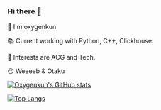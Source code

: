 ### Hi there 👋

<!--
**oxygenkun/oxygenkun** is a ✨ _special_ ✨ repository because its `README.md` (this file) appears on your GitHub profile.

Here are some ideas to get you started:

- 🔭 I’m currently working on ...
- 🌱 I’m currently learning ...
- 👯 I’m looking to collaborate on ...
- 🤔 I’m looking for help with ...
- 💬 Ask me about ...
- 📫 How to reach me: ...
- 😄 Pronouns: ...
- ⚡ Fun fact: ...
-->
👀 I'm oxygenkun

📚 Current working with Python, C++, Clickhouse.

🌌 Interests are ACG and Tech.

😶 Weeeeb & Otaku



[![Oxygenkun's GitHub stats](https://github-readme-stats.vercel.app/api?username=oxygenkun&show_icons=true&theme=radica&hide_rank=true&card_width=300px)](https://github.com/anuraghazra/github-readme-stats)

[![Top Langs](https://github-readme-stats.vercel.app/api/top-langs/?username=oxygenkun&exclude_repo=WebServer,you-get,WebServer-1,bilibili-dd-monitor,DD_Monitor,json-tutorial,vue-admin-template,NJU_ICS&layout=compact&hide=html,lua)](https://github.com/anuraghazra/github-readme-stats)
